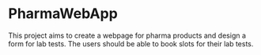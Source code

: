 # PharmaWebApp

This project aims to create a webpage for pharma products and design a form for lab tests. The users should be able to book slots for their lab tests.
